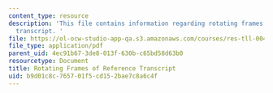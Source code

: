 ```yaml
---
content_type: resource
description: 'This file contains information regarding rotating frames of reference
  transcript. '
file: https://ol-ocw-studio-app-qa.s3.amazonaws.com/courses/res-tll-004-stem-concept-videos-fall-2013/b9d01c8c765701f5cd152bae7c8a6c4f_MITRES_TLL-004F13_RotFraR.pdf
file_type: application/pdf
parent_uid: 4ec91b67-3de8-013f-630b-c65bd58d63b0
resourcetype: Document
title: Rotating Frames of Reference Transcript
uid: b9d01c8c-7657-01f5-cd15-2bae7c8a6c4f
---
```

